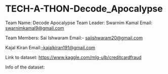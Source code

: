 # TECH-A-THON-Decode_Apocalypse
Team Name: Decode Apocalypse
Team Leader: Swarnim Kamal
Email: swarnimkamal9@gmail.com

Team Members:
Sai Ishwaram
Email:- saiishwaram20@gmail.com

Kajal Kiran
Email:-kajalkiran191@gmail.com

Link to dataset: https://www.kaggle.com/mlg-ulb/creditcardfraud

Info of the dataset: 
